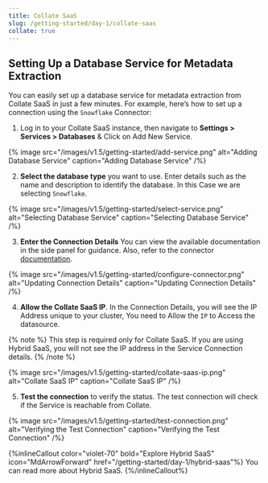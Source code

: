 ```yaml
---
title: Collate SaaS
slug: /getting-started/day-1/collate-saas
collate: true
---
```


## Setting Up a Database Service for Metadata Extraction

You can easily set up a database service for metadata extraction from Collate SaaS in just a few minutes. For example, here’s how to set up a connection using the `Snowflake` Connector:

1. Log in to your Collate SaaS instance, then navigate to **Settings > Services > Databases** & Click on Add New Service.

{% image
  src="/images/v1.5/getting-started/add-service.png"
  alt="Adding Database Service"
  caption="Adding Database Service" /%}

2. **Select the database type** you want to use. Enter details such as the name and description to identify the database. In this Case we are selecting `Snowflake`.

{% image
  src="/images/v1.5/getting-started/select-service.png"
  alt="Selecting Database Service"
  caption="Selecting Database Service" /%}

3. **Enter the Connection Details** You can view the available documentation in the side panel for guidance. Also, refer to the connector [documentation](/connectors).

{% image
  src="/images/v1.5/getting-started/configure-connector.png"
  alt="Updating Connection Details"
  caption="Updating Connection Details" /%}

4. **Allow the Collate SaaS IP**. In the Connection Details, you will see the IP Address unique to your cluster, You need to Allow the `IP` to Access the datasource.


{% note %}
This step is required only for Collate SaaS. If you are using Hybrid SaaS, you will not see the IP address in the Service Connection details.
{% /note %}

{% image
  src="/images/v1.5/getting-started/collate-saas-ip.png"
  alt="Collate SaaS IP"
  caption="Collate SaaS IP" /%}

5. **Test the connection** to verify the status. The test connection will check if the Service is reachable from Collate.

{% image
  src="/images/v1.5/getting-started/test-connection.png"
  alt="Verifying the Test Connection"
  caption="Verifying the Test Connection" /%}

{%inlineCallout
  color="violet-70"
  bold="Explore Hybrid SaaS"
  icon="MdArrowForward"
  href="/getting-started/day-1/hybrid-saas"%}
  You can read more about Hybrid SaaS.
{%/inlineCallout%}